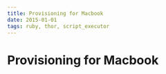 ```yaml
---
title: Provisioning for Macbook
date: 2015-01-01
tags: ruby, thor, script_executor
---
```


# Provisioning for Macbook